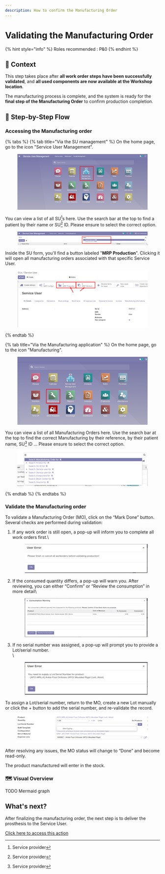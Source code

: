 ```yaml
---
description: How to confirm the Manufacturing Order
---
```


# Validating the Manufacturing Order

{% hint style="info" %}
Roles recommended : P&0&#x20;
{% endhint %}

## **🧭** Context&#x20;

This step takes place after **all work order steps have been successfully validated**, and **all used components are now available at the Workshop location**.&#x20;

The manufacturing process is complete, and the system is ready for the **final step of the Manufacturing Order** to confirm production completion.

## 🔄 Step-by-Step Flow&#x20;

### Accessing the Manufacturing order

{% tabs %}
{% tab title="Via the SU management" %}
On the home page, go to the icon "Service User Management".

<figure><img src="../../../.gitbook/assets/image (160).png" alt=""><figcaption></figcaption></figure>

You can view a list of all SU[^1]s here. Use the search bar at the top to find a patient by their name or SU[^1] ID. Please ensure to select the correct option.

<figure><img src="../../../.gitbook/assets/image (161).png" alt=""><figcaption></figcaption></figure>

Inside the SU form, you'll find a button labeled "**MRP Production**". Clicking it will open all manufacturing orders associated with that specific Service User.

<figure><img src="../../../.gitbook/assets/image (2) (1) (2) (1).png" alt=""><figcaption></figcaption></figure>


{% endtab %}

{% tab title="Via the Manufacturing application" %}
On the home page, go to the icon "Manufacturing".

<figure><img src="../../../.gitbook/assets/image (7) (2) (1).png" alt=""><figcaption></figcaption></figure>

You can view a list of all Manufacturing Orders here. Use the search bar at the top to find the correct Manufacturing by their reference, by their patient name, SU[^1] ID ... Please ensure to select the correct option.

<figure><img src="../../../.gitbook/assets/image (8) (2).png" alt=""><figcaption></figcaption></figure>
{% endtab %}
{% endtabs %}

### Validate the Manufacturing order

To validate a Manufacturing Order (MO), click on the “Mark Done” button. Several checks are performed during validation:

1.  If any work order is still open, a pop-up will inform you to complete all work orders first.\


    <figure><img src="../../../.gitbook/assets/image (131).png" alt=""><figcaption></figcaption></figure>
2.  If the consumed quantity differs, a pop-up will warn you. After reviewing, you can either “Confirm” or “Review the consumption” in more detail\


    <figure><img src="../../../.gitbook/assets/image (133).png" alt=""><figcaption></figcaption></figure>
3.  If no serial number was assigned, a pop-up will prompt you to provide a Lot/serial number.\
    \


    <figure><img src="../../../.gitbook/assets/image (132).png" alt=""><figcaption></figcaption></figure>

To assign a Lot/serial number, return to the MO, create a new Lot manually or click the + button to add the serial number, and re-validate the record.

<figure><img src="../../../.gitbook/assets/image (134).png" alt=""><figcaption></figcaption></figure>

After resolving any issues, the MO status will change to “Done” and become read-only.&#x20;

The product manufactured will enter in the stock.&#x20;

### 🗺️ Visual Overview&#x20;

TODO Mermaid graph

## What's next?&#x20;

After finalizing the manufacturing order, the next step is to deliver the prosthesis to the Service User.

[Click here to access this action ](../delivering-product-to-the-su.md)



[^1]: Service provider
